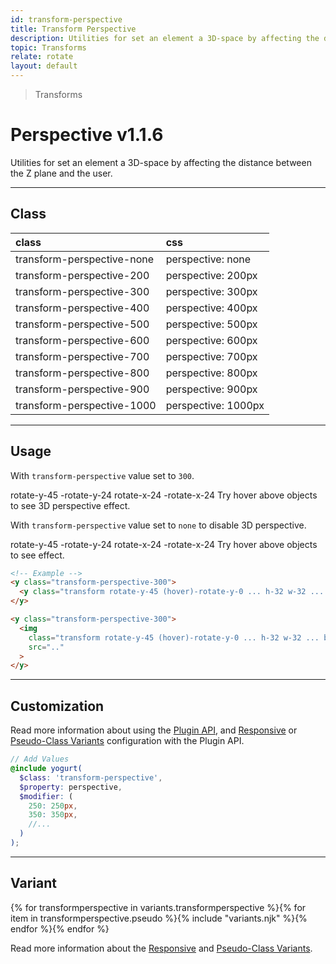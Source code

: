 ```yaml
---
id: transform-perspective
title: Transform Perspective
description: Utilities for set an element a 3D-space by affecting the distance between the Z plane and the user.
topic: Transforms
relate: rotate
layout: default
---
```


> Transforms

# Perspective <span class="ml-1 px-2 py-1 text-sm text-gray-600 (dark)text-charcoal-100 bg-gray-300 (dark)bg-gray-600">v1.1.6</span>

Utilities for set an element a 3D-space by affecting the distance between the Z plane and the user.

---

## Class

| <span class="px-3 py-1 text-white (dark)text-charcoal-100 bg-gray-700 (dark)bg-gray-600 rounded-full">class</span> | <span class="px-3 py-1 text-white (dark)text-charcoal-100 bg-gray-700 (dark)bg-gray-600 rounded-full">css</span> |
|:--|:--|
| transform-perspective-none  | perspective: none |
| transform-perspective-200  | perspective: 200px |
| transform-perspective-300  | perspective: 300px |
| transform-perspective-400  | perspective: 400px |
| transform-perspective-500  | perspective: 500px |
| transform-perspective-600  | perspective: 600px |
| transform-perspective-700  | perspective: 700px |
| transform-perspective-800  | perspective: 800px |
| transform-perspective-900  | perspective: 900px |
| transform-perspective-1000  | perspective: 1000px |

---

## Usage

With `transform-perspective` value set to `300`.

<y class="mx-2 my-2 mx-auto w-full">
  <y class="p-4 flex flex-col justify-center items-center">
    <y class="transform-perspective-300 flex flex-gap-4 justify-center items-center">
      <y class="transform rotate-y-45 (hover)rotate-y-0 h-32 w-32 bg-gray-400 rounded-lg shadow transition duration-500 linear flex justify-center items-center">
        <y class="text-sm font-semibold text-gray-600">
          rotate-y-45
        </y>
      </y>
      <y class="transform -rotate-y-24 (hover)rotate-y-0 h-32 w-32 bg-gray-500 rounded-lg shadow transition duration-500 linear flex justify-center items-center">
        <y class="text-sm font-semibold text-gray-300">
          -rotate-y-24
        </y>
      </y>
      <y class="transform rotate-x-24 (hover)rotate-x-0 h-32 w-32 bg-gray-400 rounded-lg shadow transition duration-500 linear flex justify-center items-center">
        <y class="text-sm font-semibold text-gray-600">
          rotate-x-24
        </y>
      </y>
      <y class="transform -rotate-x-24 (hover)rotate-x-0 h-32 w-32 bg-gray-500 rounded-lg shadow transition duration-500 linear flex justify-center items-center">
        <y class="text-sm font-semibold text-gray-300">
          -rotate-x-24
        </y>
      </y>
    </y>
    <y class="py-6 text-gray-600">
      Try hover above objects to see 3D perspective effect.
    </y>
  </y>
</y>

With `transform-perspective` value set to `none` to disable 3D perspective.

<y class="mx-2 my-2 mx-auto w-full">
  <y class="p-4 flex flex-col justify-center items-center">
    <y class="transform-perspective-none flex flex-gap-4 justify-center items-center">
      <y class="transform rotate-y-45 (hover)rotate-y-0 h-32 w-32 bg-gray-400 rounded-lg shadow transition duration-500 linear flex justify-center items-center">
        <y class="text-sm font-semibold text-gray-600">
          rotate-y-45
        </y>
      </y>
      <y class="transform -rotate-y-24 (hover)rotate-y-0 h-32 w-32 bg-gray-500 rounded-lg shadow transition duration-500 linear flex justify-center items-center">
        <y class="text-sm font-semibold text-gray-300">
          -rotate-y-24
        </y>
      </y>
      <y class="transform rotate-x-24 (hover)rotate-x-0 h-32 w-32 bg-gray-400 rounded-lg shadow transition duration-500 linear flex justify-center items-center">
        <y class="text-sm font-semibold text-gray-600">
          rotate-x-24
        </y>
      </y>
      <y class="transform -rotate-x-24 (hover)rotate-x-0 h-32 w-32 bg-gray-500 rounded-lg shadow transition duration-500 linear flex justify-center items-center">
        <y class="text-sm font-semibold text-gray-300">
          -rotate-x-24
        </y>
      </y>
    </y>
    <y class="py-6 text-gray-600">
      Try hover above objects to see effect.
    </y>
  </y>
</y>

```html
<!-- Example -->
<y class="transform-perspective-300">
  <y class="transform rotate-y-45 (hover)-rotate-y-0 ... h-32 w-32 ... bg-gray-400 ... transition duration-500 linear"></y>
</y>

<y class="transform-perspective-300">
  <img
    class="transform rotate-y-45 (hover)-rotate-y-0 ... h-32 w-32 ... bg-gray-400 ... object-cover object-fit overflow-hidden ... transition duration-500 linear"
    src=".."
  >
</y>
```

---

## Customization

Read more information about using the [Plugin API](/plugin-api/), and  [Responsive](/responsive) or [Pseudo-Class Variants](/pseudo-class-variants/) configuration with the Plugin API.

```scss
// Add Values
@include yogurt(
  $class: 'transform-perspective',
  $property: perspective,
  $modifier: (
    250: 250px,
    350: 350px,
    //...
  )
);
```

---

## Variant

<y class="flex flex-gap-2 flex-wrap justify-start items-center">{% for transformperspective in variants.transformperspective %}{% for item in transformperspective.pseudo %}{% include "variants.njk" %}{% endfor %}{% endfor %}</y>

Read more information about the [Responsive](/responsive) and [Pseudo-Class Variants](/pseudo-class-variants/).


